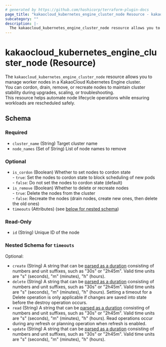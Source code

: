 ```yaml
---
# generated by https://github.com/hashicorp/terraform-plugin-docs
page_title: "kakaocloud_kubernetes_engine_cluster_node Resource - kakaocloud"
subcategory: ""
description: |-
  The kakaocloud_kubernetes_engine_cluster_node resource allows you to manage worker nodes in a KakaoCloud Kubernetes Engine cluster.You can cordon, drain, remove, or recreate nodes to maintain cluster stability during upgrades, scaling, or troubleshooting.This resource helps automate node lifecycle operations while ensuring workloads are rescheduled safely.
---
```


# kakaocloud_kubernetes_engine_cluster_node (Resource)

The `kakaocloud_kubernetes_engine_cluster_node` resource allows you to manage worker nodes in a KakaoCloud Kubernetes Engine cluster.  
You can cordon, drain, remove, or recreate nodes to maintain cluster stability during upgrades, scaling, or troubleshooting.  
This resource helps automate node lifecycle operations while ensuring workloads are rescheduled safely.



<!-- schema generated by tfplugindocs -->
## Schema

### Required

- `cluster_name` (String) Target cluster name
- `node_names` (Set of String) List of node names to remove

### Optional

- `is_cordon` (Boolean) Whether to set nodes to cordon state <br/>- `true`: Set the nodes to cordon state to block scheduling of new pods <br/>- `false`: Do not set the nodes to cordon state (default)
- `is_remove` (Boolean) Whether to delete or recreate nodes <br/> - `true`: Delete the nodes from the cluster <br/> - `false`: Recreate the nodes (drain nodes, create new ones, then delete the old ones)
- `timeouts` (Attributes) (see [below for nested schema](#nestedatt--timeouts))

### Read-Only

- `id` (String) Unique ID of the node

<a id="nestedatt--timeouts"></a>
### Nested Schema for `timeouts`

Optional:

- `create` (String) A string that can be [parsed as a duration](https://pkg.go.dev/time#ParseDuration) consisting of numbers and unit suffixes, such as "30s" or "2h45m". Valid time units are "s" (seconds), "m" (minutes), "h" (hours).
- `delete` (String) A string that can be [parsed as a duration](https://pkg.go.dev/time#ParseDuration) consisting of numbers and unit suffixes, such as "30s" or "2h45m". Valid time units are "s" (seconds), "m" (minutes), "h" (hours). Setting a timeout for a Delete operation is only applicable if changes are saved into state before the destroy operation occurs.
- `read` (String) A string that can be [parsed as a duration](https://pkg.go.dev/time#ParseDuration) consisting of numbers and unit suffixes, such as "30s" or "2h45m". Valid time units are "s" (seconds), "m" (minutes), "h" (hours). Read operations occur during any refresh or planning operation when refresh is enabled.
- `update` (String) A string that can be [parsed as a duration](https://pkg.go.dev/time#ParseDuration) consisting of numbers and unit suffixes, such as "30s" or "2h45m". Valid time units are "s" (seconds), "m" (minutes), "h" (hours).
